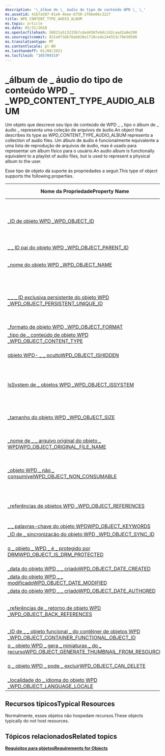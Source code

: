 ```yaml
---
description: '\_álbum de \_ áudio do tipo de conteúdo WPD \_ \_'
ms.assetid: 41b7a587-01e0-4eee-b750-2f6be06c3227
title: WPD_CONTENT_TYPE_AUDIO_ALBUM
ms.topic: article
ms.date: 05/31/2018
ms.openlocfilehash: 50821a513233b7cded458fe9dc2d2caad2a8e290
ms.sourcegitcommit: 831e8f3db78ab820e1710cede244553c70e50500
ms.translationtype: MT
ms.contentlocale: pt-BR
ms.lasthandoff: 01/08/2021
ms.locfileid: "105789319"
---
```

# <a name="wpd_content_type_audio_album"></a><span data-ttu-id="f42fe-103">\_álbum de \_ áudio do tipo de conteúdo WPD \_ \_</span><span class="sxs-lookup"><span data-stu-id="f42fe-103">WPD\_CONTENT\_TYPE\_AUDIO\_ALBUM</span></span>

<span data-ttu-id="f42fe-104">Um objeto que descreve seu tipo de conteúdo de WPD \_ \_ tipo o álbum de \_ áudio \_ representa uma coleção de arquivos de áudio.</span><span class="sxs-lookup"><span data-stu-id="f42fe-104">An object that describes its type as WPD\_CONTENT\_TYPE\_AUDIO\_ALBUM represents a collection of audio files.</span></span> <span data-ttu-id="f42fe-105">Um álbum de áudio é funcionalmente equivalente a uma lista de reprodução de arquivos de áudio, mas é usado para representar um álbum físico para o usuário.</span><span class="sxs-lookup"><span data-stu-id="f42fe-105">An audio album is functionally equivalent to a playlist of audio files, but is used to represent a physical album to the user.</span></span>

<span data-ttu-id="f42fe-106">Esse tipo de objeto dá suporte às propriedades a seguir.</span><span class="sxs-lookup"><span data-stu-id="f42fe-106">This type of object supports the following properties.</span></span>



| <span data-ttu-id="f42fe-107">Nome da Propriedade</span><span class="sxs-lookup"><span data-stu-id="f42fe-107">Property Name</span></span>                                                                                                         | <span data-ttu-id="f42fe-108">Obrigatório ou opcional</span><span class="sxs-lookup"><span data-stu-id="f42fe-108">Required or Optional</span></span>                                                           |
|-----------------------------------------------------------------------------------------------------------------------|--------------------------------------------------------------------------------|
| [<span data-ttu-id="f42fe-109">\_ID de objeto WPD \_</span><span class="sxs-lookup"><span data-stu-id="f42fe-109">WPD\_OBJECT\_ID</span></span>](object-properties.md)                                                                | <span data-ttu-id="f42fe-110">Obrigatório, somente leitura.</span><span class="sxs-lookup"><span data-stu-id="f42fe-110">Required, read-only.</span></span> <span data-ttu-id="f42fe-111">Um cliente não pode definir essa propriedade, mesmo no momento da criação.</span><span class="sxs-lookup"><span data-stu-id="f42fe-111">A client cannot set this property, even at creation time.</span></span> |
| [<span data-ttu-id="f42fe-112">\_ \_ ID pai do objeto WPD \_</span><span class="sxs-lookup"><span data-stu-id="f42fe-112">WPD\_OBJECT\_PARENT\_ID</span></span>](object-properties.md)                                                 | <span data-ttu-id="f42fe-113">Obrigatórios.</span><span class="sxs-lookup"><span data-stu-id="f42fe-113">Required.</span></span>                                                                      |
| [<span data-ttu-id="f42fe-114">\_nome do objeto WPD \_</span><span class="sxs-lookup"><span data-stu-id="f42fe-114">WPD\_OBJECT\_NAME</span></span>](object-properties.md)                                                            | <span data-ttu-id="f42fe-115">Necessário se o objeto representar um arquivo.</span><span class="sxs-lookup"><span data-stu-id="f42fe-115">Required if the object represents a file.</span></span>                                      |
| [<span data-ttu-id="f42fe-116">\_ \_ \_ ID exclusiva persistente do objeto WPD \_</span><span class="sxs-lookup"><span data-stu-id="f42fe-116">WPD\_OBJECT\_PERSISTENT\_UNIQUE\_ID</span></span>](object-properties.md)                          | <span data-ttu-id="f42fe-117">Obrigatório, somente leitura.</span><span class="sxs-lookup"><span data-stu-id="f42fe-117">Required, read-only.</span></span> <span data-ttu-id="f42fe-118">Um cliente não pode definir essa propriedade, mesmo no momento da criação.</span><span class="sxs-lookup"><span data-stu-id="f42fe-118">A client cannot set this property, even at creation time.</span></span> |
| [<span data-ttu-id="f42fe-119">\_formato de objeto WPD \_</span><span class="sxs-lookup"><span data-stu-id="f42fe-119">WPD\_OBJECT\_FORMAT</span></span>](object-properties.md)                                                        | <span data-ttu-id="f42fe-120">Obrigatórios.</span><span class="sxs-lookup"><span data-stu-id="f42fe-120">Required.</span></span>                                                                      |
| [<span data-ttu-id="f42fe-121">\_tipo de \_ conteúdo de objeto WPD \_</span><span class="sxs-lookup"><span data-stu-id="f42fe-121">WPD\_OBJECT\_CONTENT\_TYPE</span></span>](object-properties.md)                                           | <span data-ttu-id="f42fe-122">Obrigatórios.</span><span class="sxs-lookup"><span data-stu-id="f42fe-122">Required.</span></span>                                                                      |
| [<span data-ttu-id="f42fe-123">objeto WPD- \_ \_ oculto</span><span class="sxs-lookup"><span data-stu-id="f42fe-123">WPD\_OBJECT\_ISHIDDEN</span></span>](object-properties.md)                                                    | <span data-ttu-id="f42fe-124">Necessário se o objeto estiver oculto.</span><span class="sxs-lookup"><span data-stu-id="f42fe-124">Required if the object is hidden.</span></span>                                              |
| [<span data-ttu-id="f42fe-125">IsSystem de \_ objetos WPD \_</span><span class="sxs-lookup"><span data-stu-id="f42fe-125">WPD\_OBJECT\_ISSYSTEM</span></span>](object-properties.md)                                                    | <span data-ttu-id="f42fe-126">Obrigatório se o objeto for um objeto do sistema (representa um arquivo do sistema).</span><span class="sxs-lookup"><span data-stu-id="f42fe-126">Required if the object is a system object (represents a system file).</span></span>          |
| [<span data-ttu-id="f42fe-127">\_tamanho do objeto WPD \_</span><span class="sxs-lookup"><span data-stu-id="f42fe-127">WPD\_OBJECT\_SIZE</span></span>](object-properties.md)                                                            | <span data-ttu-id="f42fe-128">Necessário se o objeto tiver pelo menos um recurso.</span><span class="sxs-lookup"><span data-stu-id="f42fe-128">Required if the object has at least one resource.</span></span>                              |
| [<span data-ttu-id="f42fe-129">\_nome de \_ \_ arquivo original do objeto \_ WPD</span><span class="sxs-lookup"><span data-stu-id="f42fe-129">WPD\_OBJECT\_ORIGINAL\_FILE\_NAME</span></span>](object-properties.md)                              | <span data-ttu-id="f42fe-130">Necessário se o objeto representar um arquivo.</span><span class="sxs-lookup"><span data-stu-id="f42fe-130">Required if the object represents a file.</span></span>                                      |
| [<span data-ttu-id="f42fe-131">\_objeto WPD \_ não \_ consumível</span><span class="sxs-lookup"><span data-stu-id="f42fe-131">WPD\_OBJECT\_NON\_CONSUMABLE</span></span>](object-properties.md)                                       | <span data-ttu-id="f42fe-132">Recomendado se o objeto não for destinada ao consumo pelo dispositivo.</span><span class="sxs-lookup"><span data-stu-id="f42fe-132">Recommended if the object is not meant for consumption by the device.</span></span>          |
| [<span data-ttu-id="f42fe-133">\_referências de objetos WPD \_</span><span class="sxs-lookup"><span data-stu-id="f42fe-133">WPD\_OBJECT\_REFERENCES</span></span>](object-properties.md)                                                | <span data-ttu-id="f42fe-134">Obrigatório se o objeto tiver referências a outros objetos.</span><span class="sxs-lookup"><span data-stu-id="f42fe-134">Required if the object has references to other objects.</span></span>                        |
| [<span data-ttu-id="f42fe-135">\_ \_ palavras-chave do objeto WPD</span><span class="sxs-lookup"><span data-stu-id="f42fe-135">WPD\_OBJECT\_KEYWORDS</span></span>](object-properties.md)                                                    | <span data-ttu-id="f42fe-136">Opcional.</span><span class="sxs-lookup"><span data-stu-id="f42fe-136">Optional.</span></span>                                                                      |
| [<span data-ttu-id="f42fe-137">\_ID de \_ sincronização do objeto WPD \_</span><span class="sxs-lookup"><span data-stu-id="f42fe-137">WPD\_OBJECT\_SYNC\_ID</span></span>](object-properties.md)                                                     | <span data-ttu-id="f42fe-138">Opcional.</span><span class="sxs-lookup"><span data-stu-id="f42fe-138">Optional.</span></span>                                                                      |
| [<span data-ttu-id="f42fe-139">o \_ objeto \_ WPD \_ é \_ protegido por DRM</span><span class="sxs-lookup"><span data-stu-id="f42fe-139">WPD\_OBJECT\_IS\_DRM\_PROTECTED</span></span>](object-properties.md)                                  | <span data-ttu-id="f42fe-140">Necessário se o objeto estiver protegido pela tecnologia DRM.</span><span class="sxs-lookup"><span data-stu-id="f42fe-140">Required if the object is protected by DRM technology.</span></span>                         |
| [<span data-ttu-id="f42fe-141">\_data do objeto WPD \_ \_ criado</span><span class="sxs-lookup"><span data-stu-id="f42fe-141">WPD\_OBJECT\_DATE\_CREATED</span></span>](object-properties.md)                                           | <span data-ttu-id="f42fe-142">Opcional.</span><span class="sxs-lookup"><span data-stu-id="f42fe-142">Optional.</span></span>                                                                      |
| [<span data-ttu-id="f42fe-143">\_data do objeto WPD \_ \_ modificado</span><span class="sxs-lookup"><span data-stu-id="f42fe-143">WPD\_OBJECT\_DATE\_MODIFIED</span></span>](object-properties.md)                                         | <span data-ttu-id="f42fe-144">Recomendável.</span><span class="sxs-lookup"><span data-stu-id="f42fe-144">Recommended.</span></span>                                                                   |
| [<span data-ttu-id="f42fe-145">\_data do objeto WPD \_ \_ criado</span><span class="sxs-lookup"><span data-stu-id="f42fe-145">WPD\_OBJECT\_DATE\_AUTHORED</span></span>](object-properties.md)                                         | <span data-ttu-id="f42fe-146">Opcional.</span><span class="sxs-lookup"><span data-stu-id="f42fe-146">Optional.</span></span>                                                                      |
| [<span data-ttu-id="f42fe-147">\_referências de \_ retorno de objeto WPD \_</span><span class="sxs-lookup"><span data-stu-id="f42fe-147">WPD\_OBJECT\_BACK\_REFERENCES</span></span>](object-properties.md)                                                                | <span data-ttu-id="f42fe-148">Recomendado se o objeto for referenciado por outro objeto.</span><span class="sxs-lookup"><span data-stu-id="f42fe-148">Recommended if the object is referenced by another object.</span></span>                     |
| [<span data-ttu-id="f42fe-149">\_ID de \_ \_ objeto funcional \_ do contêiner de objetos WPD \_</span><span class="sxs-lookup"><span data-stu-id="f42fe-149">WPD\_OBJECT\_CONTAINER\_FUNCTIONAL\_OBJECT\_ID</span></span>](object-properties.md)     | <span data-ttu-id="f42fe-150">Opcional.</span><span class="sxs-lookup"><span data-stu-id="f42fe-150">Optional.</span></span>                                                                      |
| [<span data-ttu-id="f42fe-151">o \_ objeto WPD \_ gera \_ miniaturas \_ do \_ recurso</span><span class="sxs-lookup"><span data-stu-id="f42fe-151">WPD\_OBJECT\_GENERATE\_THUMBNAIL\_FROM\_RESOURCE</span></span>](object-properties.md) | <span data-ttu-id="f42fe-152">Opcional.</span><span class="sxs-lookup"><span data-stu-id="f42fe-152">Optional.</span></span>                                                                      |
| [<span data-ttu-id="f42fe-153">o \_ objeto WPD \_ pode \_ excluir</span><span class="sxs-lookup"><span data-stu-id="f42fe-153">WPD\_OBJECT\_CAN\_DELETE</span></span>](object-properties.md)                                                                     | <span data-ttu-id="f42fe-154">Obrigatório se o objeto não puder ser excluído.</span><span class="sxs-lookup"><span data-stu-id="f42fe-154">Required if the object cannot be deleted.</span></span>                                      |
| [<span data-ttu-id="f42fe-155">\_localidade do \_ idioma do objeto WPD \_</span><span class="sxs-lookup"><span data-stu-id="f42fe-155">WPD\_OBJECT\_LANGUAGE\_LOCALE</span></span>](object-properties.md)                                                                | <span data-ttu-id="f42fe-156">Opcional.</span><span class="sxs-lookup"><span data-stu-id="f42fe-156">Optional.</span></span>                                                                      |



 

## <a name="typical-resources"></a><span data-ttu-id="f42fe-157">Recursos típicos</span><span class="sxs-lookup"><span data-stu-id="f42fe-157">Typical Resources</span></span>

<span data-ttu-id="f42fe-158">Normalmente, esses objetos não hospedam recursos.</span><span class="sxs-lookup"><span data-stu-id="f42fe-158">These objects typically do not host resources.</span></span>

## <a name="related-topics"></a><span data-ttu-id="f42fe-159">Tópicos relacionados</span><span class="sxs-lookup"><span data-stu-id="f42fe-159">Related topics</span></span>

<dl> <dt>

[<span data-ttu-id="f42fe-160">**Requisitos para objetos**</span><span class="sxs-lookup"><span data-stu-id="f42fe-160">**Requirements for Objects**</span></span>](requirements-for-objects.md)
</dt> </dl>

 

 



